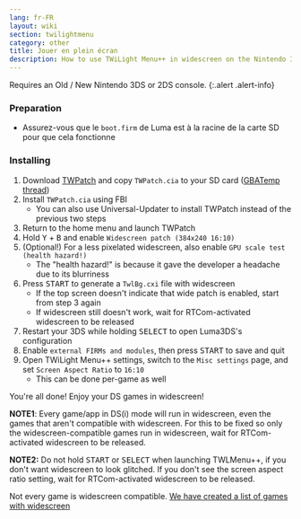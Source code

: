 ```yaml
---
lang: fr-FR
layout: wiki
section: twilightmenu
category: other
title: Jouer en plein écran
description: How to use TWiLight Menu++ in widescreen on the Nintendo 3DS
---
```


Requires an Old / New Nintendo 3DS or 2DS console.
{:.alert .alert-info}

### Preparation
- Assurez-vous que le `boot.firm` de Luma est à la racine de la carte SD pour que cela fonctionne

### Installing
1. Download [TWPatch](https://sono.9net.org/hebrew/TWPatch/data/TWPatch.cia) and copy `TWPatch.cia` to your SD card ([GBATemp thread](https://gbatemp.net/threads/twpatcher-ds-i-mode-screen-filters-and-patches.542694/))
1. Install `TWPatch.cia` using FBI
   - You can also use Universal-Updater to install TWPatch instead of the previous two steps
1. Return to the home menu and launch TWPatch
1. Hold <kbd class="face">Y</kbd> + <kbd class="face">B</kbd> and enable `Widescreen patch (384x240 16:10)`
1. (Optional!) For a less pixelated widescreen, also enable `GPU scale test (health hazard!)`
   - The "health hazard!" is because it gave the developer a headache due to its blurriness
1. Press <kbd>START</kbd> to generate a `TwlBg.cxi` file with widescreen
   - If the top screen doesn't indicate that wide patch is enabled, start from step 3 again
   - If widescreen still doesn't work, wait for RTCom-activated widescreen to be released
1. Restart your 3DS while holding <kbd>SELECT</kbd> to open Luma3DS's configuration
1. Enable `external FIRMs and modules`, then press <kbd>START</kbd> to save and quit
1. Open TWiLight Menu++ settings, switch to the `Misc settings` page, and set `Screen Aspect Ratio` to `16:10`
   - This can be done per-game as well

You're all done! Enjoy your DS games in widescreen!

**NOTE1**: Every game/app in DS(i) mode will run in widescreen, even the games that aren't compatible with widescreen. For this to be fixed so only the widescreen-compatible games run in widescreen, wait for RTCom-activated widescreen to be released.

**NOTE2:** Do not hold <kbd>START</kbd> or <kbd>SELECT</kbd> when launching TWLMenu++, if you don't want widescreen to look glitched. If you don't see the screen aspect ratio setting, wait for RTCom-activated widescreen to be released.

Not every game is widescreen compatible. [We have created a list of games with widescreen](https://github.com/DS-Homebrew/TWiLightMenu/blob/master/7zfile/3DS%20-%20CFW%20users/Games%20supported%20with%20widescreen.txt)
